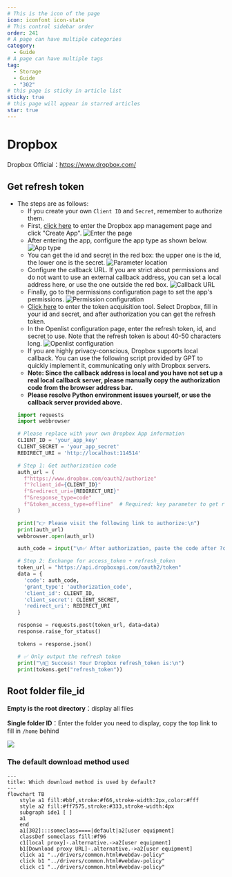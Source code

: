 ```yaml
---
# This is the icon of the page
icon: iconfont icon-state
# This control sidebar order
order: 241
# A page can have multiple categories
category:
  - Guide
# A page can have multiple tags
tag:
  - Storage
  - Guide
  - "302"
# this page is sticky in article list
sticky: true
# this page will appear in starred articles
star: true
---
```


# Dropbox

Dropbox Official：https://www.dropbox.com/



## **Get refresh token**

- The steps are as follows:
  - If you create your own `Client ID` and `Secret`, remember to authorize them.
  - First, [click here](https://www.dropbox.com/developers/apps?_tk=pilot_lp&_ad=topbar4&_camp=myapps) to enter the Dropbox app management page and click "Create App".
  ![Enter the page](/img/drivers/dropbox/2.png)
  - After entering the app, configure the app type as shown below.
  ![App type](/img/drivers/dropbox/2.png)
  - You can get the id and secret in the red box: the upper one is the id, the lower one is the secret.
  ![Parameter location](/img/drivers/dropbox/6.png)
  - Configure the callback URL. If you are strict about permissions and do not want to use an external callback address, you can set a local address here, or use the one outside the red box.
  ![Callback URL](/img/drivers/dropbox/3.png)
  - Finally, go to the permissions configuration page to set the app's permissions.
  ![Permission configuration](/img/drivers/dropbox/4.png)
  - [Click here](https://api.oplist.org/) to enter the token acquisition tool. Select Dropbox, fill in your id and secret, and after authorization you can get the refresh token.
  - In the Openlist configuration page, enter the refresh token, id, and secret to use. Note that the refresh token is about 40-50 characters long.
  ![Openlist configuration](/img/drivers/dropbox/5.png)
  - If you are highly privacy-conscious, Dropbox supports local callback. You can use the following script provided by GPT to quickly implement it, communicating only with Dropbox servers.
  - **Note: Since the callback address is local and you have not set up a real local callback server, please manually copy the authorization code from the browser address bar.**
  - **Please resolve Python environment issues yourself, or use the callback server provided above.**
  ```python
  import requests
  import webbrowser

  # Please replace with your own Dropbox App information
  CLIENT_ID = 'your_app_key'
  CLIENT_SECRET = 'your_app_secret'
  REDIRECT_URI = 'http://localhost:114514'

  # Step 1: Get authorization code
  auth_url = (
    f"https://www.dropbox.com/oauth2/authorize"
    f"?client_id={CLIENT_ID}"
    f"&redirect_uri={REDIRECT_URI}"
    f"&response_type=code"
    f"&token_access_type=offline"  # Required: key parameter to get refresh_token
  )

  print("👉 Please visit the following link to authorize:\n")
  print(auth_url)
  webbrowser.open(auth_url)

  auth_code = input("\n✅ After authorization, paste the code after ?code= in the redirected URL here:\n> ").strip()

  # Step 2: Exchange for access_token + refresh_token
  token_url = "https://api.dropboxapi.com/oauth2/token"
  data = {
    'code': auth_code,
    'grant_type': 'authorization_code',
    'client_id': CLIENT_ID,
    'client_secret': CLIENT_SECRET,
    'redirect_uri': REDIRECT_URI
  }

  response = requests.post(token_url, data=data)
  response.raise_for_status()

  tokens = response.json()

  # ✅ Only output the refresh token
  print("\n🎉 Success! Your Dropbox refresh_token is:\n")
  print(tokens.get("refresh_token"))
  ```

## **Root folder file_id**

**Empty is the root directory**：display all files

**Single folder ID**：Enter the folder you need to display, copy the top link to fill in `/home` behind

![](/img/drivers/dropbox/folder_id.png)




### **The default download method used**


```mermaid
---
title: Which download method is used by default?
---
flowchart TB
    style a1 fill:#bbf,stroke:#f66,stroke-width:2px,color:#fff
    style a2 fill:#ff7575,stroke:#333,stroke-width:4px
    subgraph ide1 [ ]
    a1
    end
    a1[302]:::someclass====|default|a2[user equipment]
    classDef someclass fill:#f96
    c1[local proxy]-.alternative.->a2[user equipment]
    b1[Download proxy URL]-.alternative.->a2[user equipment]
    click a1 "../drivers/common.html#webdav-policy"
    click b1 "../drivers/common.html#webdav-policy"
    click c1 "../drivers/common.html#webdav-policy"
```